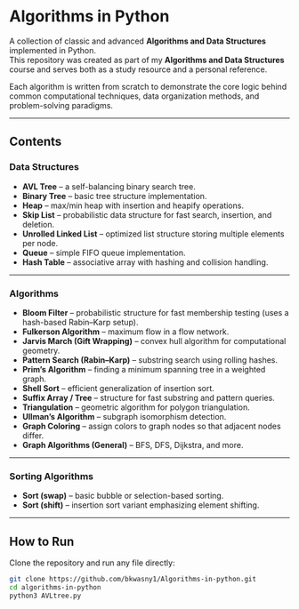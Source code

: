 # Algorithms in Python

A collection of classic and advanced **Algorithms and Data Structures** implemented in Python.  
This repository was created as part of my **Algorithms and Data Structures** course and serves both as a study resource and a personal reference.

Each algorithm is written from scratch to demonstrate the core logic behind common computational techniques, data organization methods, and problem-solving paradigms.

---

## Contents

### Data Structures
- **AVL Tree** – a self-balancing binary search tree.
- **Binary Tree** – basic tree structure implementation.
- **Heap** – max/min heap with insertion and heapify operations.
- **Skip List** – probabilistic data structure for fast search, insertion, and deletion.
- **Unrolled Linked List** – optimized list structure storing multiple elements per node.
- **Queue** – simple FIFO queue implementation.
- **Hash Table** – associative array with hashing and collision handling.

---

### Algorithms
- **Bloom Filter** – probabilistic structure for fast membership testing (uses a hash-based Rabin–Karp setup).
- **Fulkerson Algorithm** – maximum flow in a flow network.
- **Jarvis March (Gift Wrapping)** – convex hull algorithm for computational geometry.
- **Pattern Search (Rabin–Karp)** – substring search using rolling hashes.
- **Prim’s Algorithm** – finding a minimum spanning tree in a weighted graph.
- **Shell Sort** – efficient generalization of insertion sort.
- **Suffix Array / Tree** – structure for fast substring and pattern queries.
- **Triangulation** – geometric algorithm for polygon triangulation.
- **Ullman’s Algorithm** – subgraph isomorphism detection.
- **Graph Coloring** – assign colors to graph nodes so that adjacent nodes differ.
- **Graph Algorithms (General)** – BFS, DFS, Dijkstra, and more.

---

### Sorting Algorithms
- **Sort (swap)** – basic bubble or selection-based sorting.
- **Sort (shift)** – insertion sort variant emphasizing element shifting.

---

## How to Run

Clone the repository and run any file directly:
```bash
git clone https://github.com/bkwasny1/Algorithms-in-python.git
cd algorithms-in-python
python3 AVLtree.py
